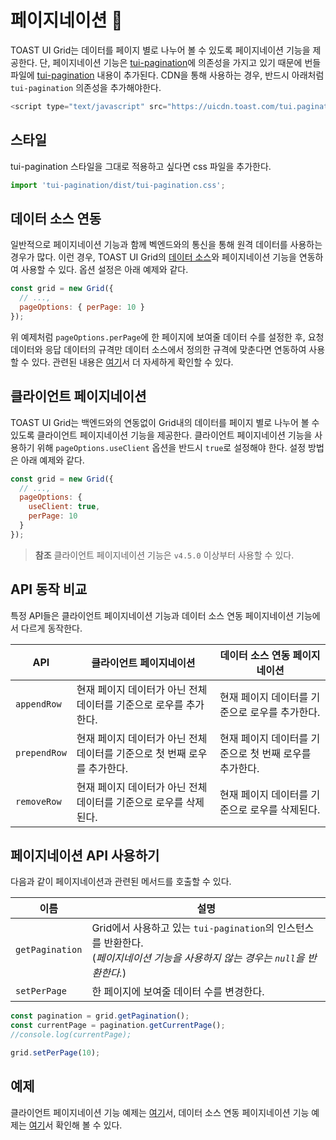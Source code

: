 # 페이지네이션 📖

TOAST UI Grid는 데이터를 페이지 별로 나누어 볼 수 있도록 페이지네이션 기능을 제공한다. 단, 페이지네이션 기능은 [tui-pagination](https://github.com/nhn/tui.pagination)에 의존성을 가지고 있기 때문에 번들 파일에 [tui-pagination](https://github.com/nhn/tui.pagination) 내용이 추가된다. CDN을 통해 사용하는 경우, 반드시 아래처럼 `tui-pagination` 의존성을 추가해야한다.

```js
<script type="text/javascript" src="https://uicdn.toast.com/tui.pagination/v3.4.0/tui-pagination.js"></script>
```

## 스타일

tui-pagination 스타일을 그대로 적용하고 싶다면 css 파일을 추가한다.

```js
import 'tui-pagination/dist/tui-pagination.css';
```

## 데이터 소스 연동

일반적으로 페이지네이션 기능과 함께 벡엔드와의 통신을 통해 원격 데이터를 사용하는 경우가 많다. 이런 경우, TOAST UI Grid의 [데이터 소스](https://github.com/nhn/tui.grid/blob/master/packages/toast-ui.grid/docs/ko/data-source.md)와 페이지네이션 기능을 연동하여 사용할 수 있다. 옵션 설정은 아래 예제와 같다.

```js
const grid = new Grid({
  // ...,
  pageOptions: { perPage: 10 }
});
```

위 예제처럼 `pageOptions.perPage`에 한 페이지에 보여줄 데이터 수를 설정한 후, 요청 데이터와 응답 데이터의 규격만 데이터 소스에서 정의한 규격에 맞춘다면 연동하여 사용할 수 있다. 관련된 내용은 [여기](https://github.com/nhn/tui.grid/blob/master/packages/toast-ui.grid/docs/ko/data-source.md)서 더 자세하게 확인할 수 있다.


## 클라이언트 페이지네이션

TOAST UI Grid는 백엔드와의 연동없이 Grid내의 데이터를 페이지 별로 나누어 볼 수 있도록 클라이언트 페이지네이션 기능을 제공한다. 클라이언트 페이지네이션 기능을 사용하기 위해 `pageOptions.useClient` 옵션을 반드시 `true`로 설정해야 한다. 설정 방법은 아래 예제와 같다.

```js
const grid = new Grid({
  // ...,
  pageOptions: {
    useClient: true,
    perPage: 10
  }
});
```

> **참조**
> 클라이언트 페이지네이션 기능은 `v4.5.0` 이상부터 사용할 수 있다.

## API 동작 비교

특정 API들은 클라이언트 페이지네이션 기능과 데이터 소스 연동 페이지네이션 기능에서 다르게 동작한다.

| API | 클라이언트 페이지네이션 | 데이터 소스 연동 페이지네이션 |
| --- | --- | --- |
| `appendRow` | 현재 페이지 데이터가 아닌 전체 데이터를 기준으로 로우를 추가한다. | 현재 페이지 데이터를 기준으로 로우를 추가한다. |
| `prependRow` | 현재 페이지 데이터가 아닌 전체 데이터를 기준으로 첫 번째 로우를 추가한다. | 현재 페이지 데이터를 기준으로 첫 번째 로우를 추가한다. |
| `removeRow` | 현재 페이지 데이터가 아닌 전체 데이터를 기준으로 로우를 삭제된다. | 현재 페이지 데이터를 기준으로 로우를 삭제된다. |


## 페이지네이션 API 사용하기

다음과 같이 페이지네이션과 관련된 메서드를 호출할 수 있다.

| 이름 | 설명 |
| --- | --- |
| `getPagination` | Grid에서 사용하고 있는 `tui-pagination`의 인스턴스를 반환한다. <br>(*페이지네이션 기능을 사용하지 않는 경우는 `null`을 반환한다.*) | 
| `setPerPage` | 한 페이지에 보여줄 데이터 수를 변경한다. | 

```js
const pagination = grid.getPagination();
const currentPage = pagination.getCurrentPage();
//console.log(currentPage);

grid.setPerPage(10);
```

## 예제

클라이언트 페이지네이션 기능 예제는 [여기](http://nhn.github.io/tui.grid/latest/tutorial-example23-client-pagination)서, 데이터 소스 연동 페이지네이션 기능 예제는 [여기](https://nhn.github.io/tui.grid/latest/tutorial-example10-data-source)서 확인해 볼 수 있다.
